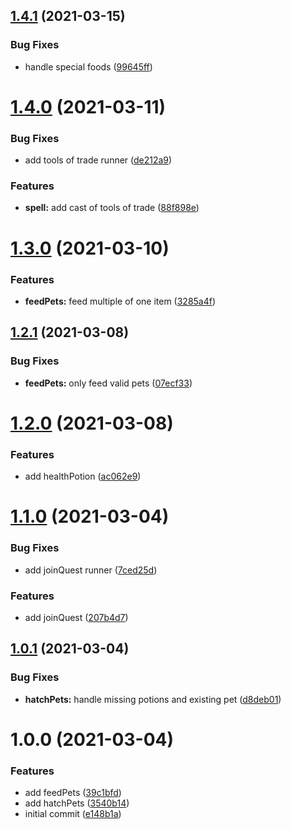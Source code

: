 ## [1.4.1](https://github.com/believer/habitica/compare/v1.4.0...v1.4.1) (2021-03-15)


### Bug Fixes

* handle special foods ([99645ff](https://github.com/believer/habitica/commit/99645ffcfeffaa97384ab0d39db8cc3cbef81d81))

# [1.4.0](https://github.com/believer/habitica/compare/v1.3.0...v1.4.0) (2021-03-11)


### Bug Fixes

* add tools of trade runner ([de212a9](https://github.com/believer/habitica/commit/de212a9daade9874fbbfd453b449c55b46eb2cd3))


### Features

* **spell:** add cast of tools of trade ([88f898e](https://github.com/believer/habitica/commit/88f898e27768e8fe22c505f8dd79b1d2e8427244))

# [1.3.0](https://github.com/believer/habitica/compare/v1.2.1...v1.3.0) (2021-03-10)


### Features

* **feedPets:** feed multiple of one item ([3285a4f](https://github.com/believer/habitica/commit/3285a4fbce66fd79b4b1b9c0ec73890eb261145f))

## [1.2.1](https://github.com/believer/habitica/compare/v1.2.0...v1.2.1) (2021-03-08)


### Bug Fixes

* **feedPets:** only feed valid pets ([07ecf33](https://github.com/believer/habitica/commit/07ecf33fba59c0e55a64ccb2deab17a960a798d1))

# [1.2.0](https://github.com/believer/habitica/compare/v1.1.0...v1.2.0) (2021-03-08)


### Features

* add healthPotion ([ac062e9](https://github.com/believer/habitica/commit/ac062e981154aa28bfe8105ca042fdd802e5f22a))

# [1.1.0](https://github.com/believer/habitica/compare/v1.0.1...v1.1.0) (2021-03-04)


### Bug Fixes

* add joinQuest runner ([7ced25d](https://github.com/believer/habitica/commit/7ced25d548b3a8145730af7d48d03d20a6672d26))


### Features

* add joinQuest ([207b4d7](https://github.com/believer/habitica/commit/207b4d70d7e05604392b2182690306244eb07264))

## [1.0.1](https://github.com/believer/habitica/compare/v1.0.0...v1.0.1) (2021-03-04)


### Bug Fixes

* **hatchPets:** handle missing potions and existing pet ([d8deb01](https://github.com/believer/habitica/commit/d8deb01fa6ad1783d35951903f086f7f892855e4))

# 1.0.0 (2021-03-04)


### Features

* add feedPets ([39c1bfd](https://github.com/believer/habitica/commit/39c1bfd2583a68e8d5e437491a362a7f756e53ab))
* add hatchPets ([3540b14](https://github.com/believer/habitica/commit/3540b145d04bdac8a486b0e167f8cb7ec4dffa5e))
* initial commit ([e148b1a](https://github.com/believer/habitica/commit/e148b1a8b6fdc0bb2298b0e7bf7618cd39e33a35))
